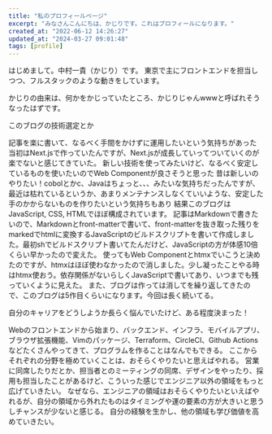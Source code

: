 ```yaml
---
title: "私のプロフィールページ"
excerpt: "みなさんこんにちは、かじりです。これはプロフィールになります。"
created_at: "2022-06-12 14:26:27"
updated_at: "2024-03-27 09:01:48"
tags: [profile]
---
```


はじめまして。中村一貴（かじり）です。
東京で主にフロントエンドを担当しつつ、フルスタックのような動きをしています。

かじりの由来は、何かをかじっていたところ、かじりじゃんwwwと呼ばれそうなったはずです。

このブログの技術選定とか

記事を楽に書いて、なるべく手間をかけずに運用したいという気持ちがあった
当初はNext.jsで作っていたんですが、Next.jsが成長していってついていくのが楽でないと感じてきていた。
新しい技術を使ってみたいけど、なるべく安定しているものを使いたいのでWeb Componentが良さそうと思った
昔は新しいのやりたい！cobolとかc、Javaはちょっと、、、みたいな気持ちだったんですが、最近は枯れているというか、あまりメンテナンスしなくていいような、安定した手のかからないものを作りたいという気持ちもあり
結果このブログはJavaScript, CSS, HTMLでほぼ構成されています。
記事はMarkdownで書きたいので、Markdownとfront-matterで書いて、front-matterを抜き取った残りをmarkedでhtmlに変換するJavaScriptのビルドスクリプトを書いて作成しました。最初shでビルドスクリプト書いてたんだけど、JavaScriptの方が体感10倍くらい早かったので変えた。
使ってもWeb Componentとhtmxでいこうと決めたのですが、htmxはほぼ使わなかったので消しました。少し凝ったことやる時はhtmx使おう。依存関係がないらしくJavaScriptで書いてあり、いつまでも残っていくように見えた。
また、ブログは作っては消してを繰り返してきたので、このブログは5作目くらいになります。今回は長く続いてる。

自分のキャリアをどうしようか長らく悩んでいたけど、ある程度決まった！

Webのフロントエンドから始まり、バックエンド、インフラ、モバイルアプリ、ブラウザ拡張機能、Vimのパッケージ、Terraform、CircleCI、Github Actionsなどたくさんやってきて、プログラムを作ることはなんでもできる。
ここからそれぞれの分野を極めていくことは、おそらくやりたいと思えばやれる。
営業に同席したりだとか、担当者とのミーティングの同席、デザインをやったり、採用も担当したことがあるけど、こういった感じでエンジニア以外の領域をもっと広げていきたい。
なぜなら、エンジニアの領域はおそらくやりたいといえばやれるが、自分の領域から外れたものはタイミングや運の要素の方が大きいと思うしチャンスが少ないと感じる。
自分の経験を生かし、他の領域も学び価値を高めていきたい。
